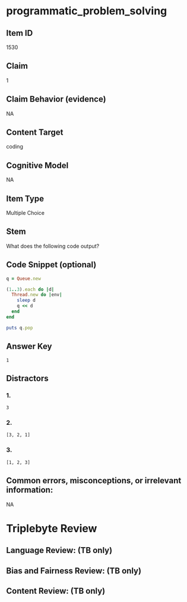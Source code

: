 # programmatic_problem_solving

## Item ID
1530

## Claim
1

## Claim Behavior (evidence)
NA

## Content Target
coding

## Cognitive Model
NA

## Item Type
Multiple Choice

## Stem
What does the following code output?

## Code Snippet (optional)
```ruby
q = Queue.new

(1..3).each do |d|
  Thread.new do |env|
    sleep d
    q << d
  end
end

puts q.pop
```

## Answer Key
`1`

## Distractors

### 1.
`3`

### 2.
`[3, 2, 1]`

### 3.
`[1, 2, 3]`

## Common errors, misconceptions, or irrelevant information:
NA

# Triplebyte Review


## Language Review: (TB only)


## Bias and Fairness Review: (TB only)


## Content Review: (TB only)

